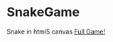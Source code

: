 # SnakeGame
Snake in html5 canvas
<a href="http://webdesign.digitalmediauconn.org/mrn11001/snake/">Full Game!</a>
